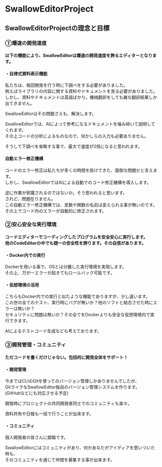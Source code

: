 # SwallowEditorProject
<h2>SwallowEditorProjectの理念と目標</h2>
<h3>①爆速の開発速度</h3>
<h4>以下の機能により、SwallowEditorは爆速の開発速度を誇るエディターとなります。</h4>
<h4>・自律式資料表示機能</h4>
<p>私たちは、毎回開発を行う時に下調べをする必要がありました。<br>
例えばライブラリの内容に関する資料やドキュメントを見る必要がありました。<br>
しかし、資料やドキュメントは英語ばかり。機械翻訳をしても雑な翻訳結果しか出てきません。</p>
<p>SwallowEditorはその問題さえも、解決します。</p>
<p>SwallowEditorでは、AIによって参考になるドキュメントを噛み砕いて説明してくれます。<br>
その上コードの分析によるものなので、何かしらの入力も必要ありません。</p>
<p>そうして下調べを省略する事で、最大で速度が2倍になると思われます。</p>
<h4>自動エラー修正機構</h4>
<p>コードのエラー修正は私たちが多くの時間を掛けてきた、面倒な問題だと言えます。<br>
しかし、SwallowEditorではAIによる自動でのコード修正機構を導入します。</p>
<p>逆に作業が邪魔されるのではないか。そう思われると思います。<br>
されど、問題在りません。<br>
この自動エラー修正機構では、変数や関数の名前は変えられる事が無いのです。<br>
その上でコード内のエラーが自動的に修正されます。</p>
<h3>②安心安全な実行環境</h3>
<h4>コードエディターでコーディングしたプログラムを安全安心に実行します。<br>
他のCodeEditorの中でも随一の安全性を誇ります。その自信があります。</h4>
<h4>・Docker内での実行</h4>
<p>Dockerを用いる事で、OSとは分離した実行環境を実現します。<br>
その上、万が一エラーが起きてもロールバック可能です。</p>
<h4>・仮想環境の活用</h4>
<p>こちらもDocker内での実行と似たような機能でありますが、少し違います。<br>
この世の全てのテスト、実行時にバグが無いか？他のソフトと結合させた時にエラーは無いか？<br>
セキュリティに問題は無いか？その全てをDockerよりも安全な仮想環境内で実行できます。</p>
<p>AIによるテストコード生成なども考えております。</p>
<h3>③開発管理・コミュニティ</h3>
<h4>ただコードを書くだけじゃない。包括的に開発全体をサポート！</h4>
<h4>・開発管理</h4>
<p>今まではCLIのGitを使ってのバージョン管理しかありませんでしたが、<br>
GitライクなSwallowEditor独自のバージョン管理システムを作ります。<br>
(GitHubなどにも対応させる予定)</p>
<p>開発時にプロジェクトの共同開発者同士でのコミュニティも楽々。</p>
<p>資料共有や日報も一括で行うことが出来ます。</p>
<h4>・コミュニティ</h4>
<p>個人開発者の皆さんに朗報です。</p>
<p>SwallowEditorにはコミュニティがあり、何かあなたがアイディアを思いついた時も、<br>
そのコミュニティを通じて仲間を募集する事が出来ます。</p>
